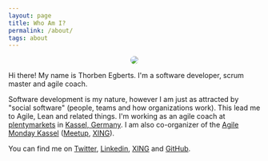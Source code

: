 ```yaml
---
layout: page
title: Who Am I?
permalink: /about/
tags: about
---
```


<style>
.gravatar-avatar {
	border-radius: 50%;
	-moz-border-radius: 50%;
	-webkit-border-radius: 50%;
}
</style>

<center>
	<img src="http://www.gravatar.com/avatar/306e236622a3c082ec48b415387ffc81?s=260" class="gravatar-avatar">
</center>

Hi there! My name is Thorben Egberts. I'm a software developer, scrum master and agile coach.

Software development is my nature, however I am just as attracted by "social software" (people, teams and how organizations work). This lead me to Agile, Lean and related things. I'm working as an agile coach at [plentymarkets](https://www.plentymarkets.eu/) in [Kassel, Germany](https://goo.gl/maps/CyhHe). I am also co-organizer of the [Agile Monday Kassel](http://www.agile-monday.de/kassel/) ([Meetup](http://www.meetup.com/de-DE/agile-monday-kassel), [XING](https://www.xing.com/communities/groups/agile-monday-kassel-1050362)).

You can find me on [Twitter](https://twitter.com/thorbenegberts), [Linkedin](https://www.linkedin.com/pub/thorben-egberts/85/690/94b), [XING](https://www.xing.com/profile/Thorben_Egberts) and [GitHub](https://github.com/thorbenegberts).